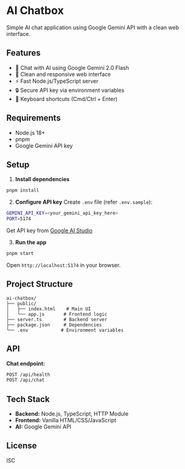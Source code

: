 # AI Chatbox

Simple AI chat application using Google Gemini API with a clean web interface.

## Features

- 💬 Chat with AI using Google Gemini 2.0 Flash
- 🎨 Clean and responsive web interface
- ⚡ Fast Node.js/TypeScript server
- 🔒 Secure API key via environment variables
- 📱 Keyboard shortcuts (Cmd/Ctrl + Enter)

## Requirements

- Node.js 18+
- pnpm
- Google Gemini API key

## Setup

1. **Install dependencies**
```bash
pnpm install
```

2. **Configure API key**
Create `.env` file (refer `.env.sample`):
```bash
GEMINI_API_KEY=<your_gemini_api_key_here>
PORT=5174
```

Get API key from [Google AI Studio](https://makersuite.google.com/app/apikey)

3. **Run the app**
```bash
pnpm start
```

Open `http://localhost:5174` in your browser.

## Project Structure

```
ai-chatbox/
├── public/
│   ├── index.html    # Main UI
│   └── app.js       # Frontend logic
├── server.ts        # Backend server
├── package.json     # Dependencies
└── .env            # Environment variables
```

## API

**Chat endpoint:**
```bash
POST /api/health
POST /api/chat
```

## Tech Stack

- **Backend:** Node.js, TypeScript, HTTP Module
- **Frontend:** Vanilla HTML/CSS/JavaScript
- **AI:** Google Gemini API

## License

ISC
